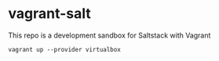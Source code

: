 # vagrant-salt

This repo is a development sandbox for Saltstack with Vagrant 

```
vagrant up --provider virtualbox
```

